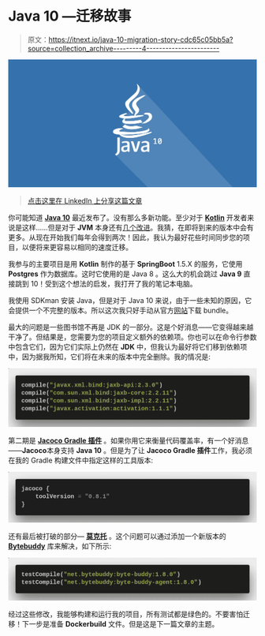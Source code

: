 # Java 10 —迁移故事

> 原文：<https://itnext.io/java-10-migration-story-cdc65c05bb5a?source=collection_archive---------4----------------------->

![](img/21bdf7c2e9a338c6e932760a99611fb4.png)

> [点击这里在 LinkedIn 上分享这篇文章](https://www.linkedin.com/cws/share?url=https%3A%2F%2Fitnext.io%2Fjava-10-migration-story-cdc65c05bb5a%3Futm_source%3Dmedium_sharelink%26utm_medium%3Dsocial%26utm_campaign%3Dbuffer)

你可能知道 [**Java 10**](http://jdk.java.net/10/) 最近发布了。没有那么多新功能。至少对于 [**Kotlin**](http://kotlinlang.org) 开发者来说是这样……但是对于 **JVM** 本身还有[几个改进](http://www.oracle.com/technetwork/java/javase/10-relnote-issues-4108729.html)。我猜，在即将到来的版本中会有更多。从现在开始我们每年会得到两次！因此，我认为最好花些时间同步您的项目，以便将来更容易以相同的速度迁移。

我参与的主要项目是用 **Kotlin** 制作的基于 **SpringBoot** 1.5.X 的服务，它使用 **Postgres** 作为数据库。这时它使用的是 Java 8 。这么大的机会跳过 **Java 9** 直接跳到 10！受到这个想法的启发，我打开了我的笔记本电脑。

我使用 SDKman 安装 Java，但是对于 Java 10 来说，由于一些未知的原因，它会提供一个不完整的版本。所以这次我只好手动从官方[网站](http://jdk.java.net/10/)下载 bundle。

最大的问题是一些图书馆不再是 JDK 的一部分。这是个好消息——它变得越来越干净了。但结果是，您需要为您的项目定义额外的依赖项。你也可以在命令行参数中包含它们，因为它们实际上仍然在 **JDK** 中，但我认为最好将它们移到依赖项中，因为据我所知，它们将在未来的版本中完全删除。我的情况是:

![](img/d6511ef355626625657ea470569f6884.png)

第二期是 [**Jacoco Gradle 插件**](https://docs.gradle.org/current/userguide/jacoco_plugin.html) 。如果你用它来衡量代码覆盖率，有一个好消息——**Jacoco**本身支持 **Java 10** 。但是为了让 **Jacoco Gradle 插件**工作，我必须在我的 Gradle 构建文件中指定这样的工具版本:

![](img/d87ae12dd7eb6551bb75e24acb7b10dd.png)

还有最后被打破的部分— [**莫克托**](http://site.mockito.org/) 。这个问题可以通过添加一个新版本的 [**Bytebuddy**](http://bytebuddy.net/) 库来解决，如下所示:

![](img/a4b52e37e45363c94c427befc9354afb.png)

经过这些修改，我能够构建和运行我的项目，所有测试都是绿色的。不要害怕迁移！下一步是准备 **Dockerbuild** 文件。但是这是下一篇文章的主题。